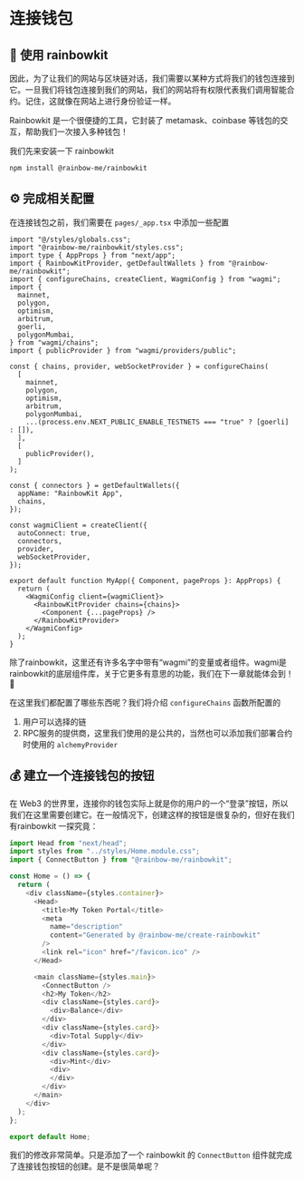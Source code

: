 # 连接钱包

## 🌈 使用 rainbowkit

因此，为了让我们的网站与区块链对话，我们需要以某种方式将我们的钱包连接到它。一旦我们将钱包连接到我们的网站，我们的网站将有权限代表我们调用智能合约。记住，这就像在网站上进行身份验证一样。

Rainbowkit 是一个很便捷的工具，它封装了 metamask、coinbase 等钱包的交互，帮助我们一次接入多种钱包！

我们先来安装一下 rainbowkit

```bash
npm install @rainbow-me/rainbowkit
```

## ⚙️ 完成相关配置

在连接钱包之前，我们需要在 `pages/_app.tsx` 中添加一些配置

```tsx
import "@/styles/globals.css";
import "@rainbow-me/rainbowkit/styles.css";
import type { AppProps } from "next/app";
import { RainbowKitProvider, getDefaultWallets } from "@rainbow-me/rainbowkit";
import { configureChains, createClient, WagmiConfig } from "wagmi";
import {
  mainnet,
  polygon,
  optimism,
  arbitrum,
  goerli,
  polygonMumbai,
} from "wagmi/chains";
import { publicProvider } from "wagmi/providers/public";

const { chains, provider, webSocketProvider } = configureChains(
  [
    mainnet,
    polygon,
    optimism,
    arbitrum,
    polygonMumbai,
    ...(process.env.NEXT_PUBLIC_ENABLE_TESTNETS === "true" ? [goerli] : []),
  ],
  [
    publicProvider(),
  ]
);

const { connectors } = getDefaultWallets({
  appName: "RainbowKit App",
  chains,
});

const wagmiClient = createClient({
  autoConnect: true,
  connectors,
  provider,
  webSocketProvider,
});

export default function MyApp({ Component, pageProps }: AppProps) {
  return (
    <WagmiConfig client={wagmiClient}>
      <RainbowKitProvider chains={chains}>
        <Component {...pageProps} />
      </RainbowKitProvider>
    </WagmiConfig>
  );
}
```

除了rainbowkit，这里还有许多名字中带有“wagmi”的变量或者组件。wagmi是rainbowkit的底层组件库，关于它更多有意思的功能，我们在下一章就能体会到！🤭

在这里我们都配置了哪些东西呢？我们将介绍 `configureChains` 函数所配置的

1. 用户可以选择的链
2. RPC服务的提供商，这里我们使用的是公共的，当然也可以添加我们部署合约时使用的 `alchemyProvider`

## 💰 建立一个连接钱包的按钮

在 Web3 的世界里，连接你的钱包实际上就是你的用户的一个“登录”按钮，所以我们在这里需要创建它。在一般情况下，创建这样的按钮是很复杂的，但好在我们有rainbowkit 一探究竟：

```javascript
import Head from "next/head";
import styles from "../styles/Home.module.css";
import { ConnectButton } from "@rainbow-me/rainbowkit";

const Home = () => {
  return (
    <div className={styles.container}>
      <Head>
        <title>My Token Portal</title>
        <meta
          name="description"
          content="Generated by @rainbow-me/create-rainbowkit"
        />
        <link rel="icon" href="/favicon.ico" />
      </Head>

      <main className={styles.main}>
        <ConnectButton />
        <h2>My Token</h2>
        <div className={styles.card}>
          <div>Balance</div>
        </div>
        <div className={styles.card}>
          <div>Total Supply</div>
        </div>
        <div className={styles.card}>
          <div>Mint</div>
          <div>
          </div>
        </div>
      </main>
    </div>
  );
};

export default Home;
```

我们的修改非常简单。只是添加了一个 rainbowkit 的 `ConnectButton` 组件就完成了连接钱包按钮的创建。是不是很简单呢？

<!-- 🚨 要求。在你点击 "下一课 "之前 -->